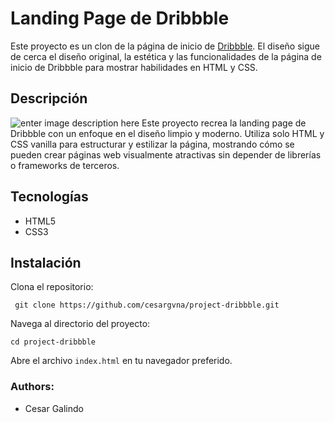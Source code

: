 # Landing Page de Dribbble


Este proyecto es un clon de la página de inicio de [Dribbble](https://dribbble.com/). El diseño sigue de cerca el diseño original, la estética y las funcionalidades de la página de inicio de Dribbble para mostrar habilidades en HTML y CSS.


## Descripción
![enter image description here](https://cesargvna.github.io/project-dribbble/assets/page-index.png)
Este proyecto recrea la landing page de Dribbble con un enfoque en el diseño limpio y moderno. Utiliza solo HTML y CSS vanilla para estructurar y estilizar la página, mostrando cómo se pueden crear páginas web visualmente atractivas sin depender de librerías o frameworks de terceros.

## Tecnologías

- HTML5
- CSS3

## Instalación
Clona el repositorio:
   

     git clone https://github.com/cesargvna/project-dribbble.git

 Navega al directorio del proyecto:

    cd project-dribbble


Abre el archivo `index.html` en tu navegador preferido.
### Authors:

  

- Cesar Galindo 
